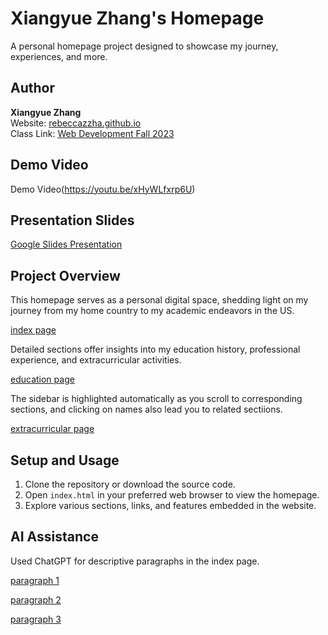 # Xiangyue Zhang's Homepage

A personal homepage project designed to showcase my journey, experiences, and more.

## Author

**Xiangyue Zhang**  
Website: [rebeccazzha.github.io](https://rebeccazzha.github.io)  
Class Link: [Web Development Fall 2023](https://johnguerra.co/classes/webDevelopment_fall_2023/)

## Demo Video

Demo Video(https://youtu.be/xHyWLfxrp6U)

## Presentation Slides

[Google Slides Presentation](https://docs.google.com/presentation/d/1THg9VeQp9FhiXF0o2Vx5y2ov0tkiTFdOb3RIfqGnA5I/edit?usp=sharing)

## Project Overview

This homepage serves as a personal digital space, shedding light on my journey from my home country to my academic endeavors in the US. 

[index page](./img/new_index_page.png)

Detailed sections offer insights into my education history, professional experience, and extracurricular activities.

[education page](./img/new_education_page.png)

The sidebar is highlighted automatically as you scroll to corresponding sections, and clicking on names also lead you to related sectiions. 

[extracurricular page](./img/new_extracurricular_page.png)

## Setup and Usage

1. Clone the repository or download the source code.
2. Open `index.html` in your preferred web browser to view the homepage.
3. Explore various sections, links, and features embedded in the website.

## AI Assistance

Used ChatGPT for descriptive paragraphs in the index page.

[paragraph 1](./img/Acedemic_History.png)

[paragraph 2](./img/Homepage.png)

[paragraph 3](./img/Meet_my_cats.png)
